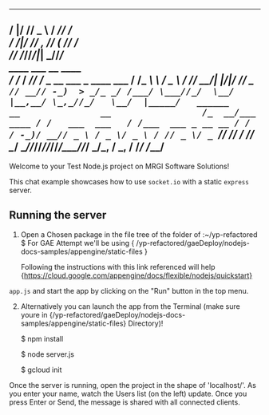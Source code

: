    __  ___ ___   _____ ____                                
  /  |/  // _ \ / ___//  _/                                
 / /|_/ // , _// (_ /_/ /                                  
/_/  /_//_/|_| \___//___/                                  
       ____       ___ __                            ____   
      / __/___   / _// /_ _    __ ___ _ ____ ___   / __/___
     _\ \ / _ \ / _// __/| |/|/ // _ `// __// -_)  > _/_ _/
    /___/ \___//_/  \__/ |__,__/ \_,_//_/   \__/  |_____/  
       ______           __               __                
      /_  __/___  ____ / /   ___  ___   / /___  ___ _ __ __
       / /  / -_)/ __// _ \ / _ \/ _ \ / // _ \/ _ `// // /
      /_/   \__/ \__//_//_//_//_/\___//_/ \___/\_, / \_, / 
                                              /___/ /___/  
---


Welcome to your Test Node.js project on MRGI Software Solutions!

This chat example showcases how to use `socket.io` with a static `express` server.

## Running the server

1) Open a Chosen package in the file tree of the folder of :~/yp-refactored $ 
    For GAE Attempt we'll be using { /yp-refactored/gaeDeploy/nodejs-docs-samples/appengine/static-files }
    
    Following the instructions with this link referenced will help {https://cloud.google.com/appengine/docs/flexible/nodejs/quickstart}
    
    

`app.js` and start the app by clicking on the "Run" button in the top menu.

2) Alternatively you can launch the app from the Terminal (make sure youre in {/yp-refactored/gaeDeploy/nodejs-docs-samples/appengine/static-files} Directory)!

    $ npm install

    $ node server.js
    
    $ gcloud init

Once the server is running, open the project in the shape of 'localhost/'. As you enter your name, watch the Users list (on the left) update. Once you press Enter or Send, the message is shared with all connected clients.
